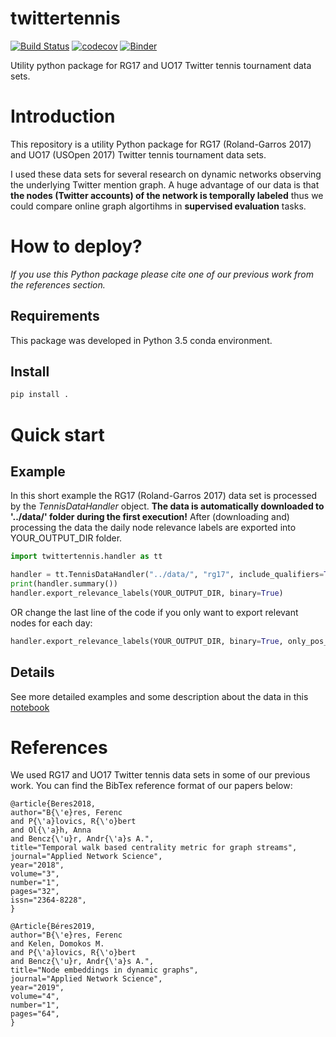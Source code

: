 ﻿twittertennis
==============

[![Build Status](https://travis-ci.org/ferencberes/twittertennis.svg?branch=master)](https://travis-ci.org/ferencberes/twittertennis)
[![codecov](https://codecov.io/gh/ferencberes/twittertennis/branch/master/graph/badge.svg?token=O3SJ5GEHFV)](https://codecov.io/gh/ferencberes/twittertennis)
[![Binder](https://mybinder.org/badge_logo.svg)](https://mybinder.org/v2/gh/ferencberes/twittertennis/v_0.1.0?filepath=examples%2FFirstLook.ipynb)

Utility python package for RG17 and UO17 Twitter tennis tournament data sets.

# Introduction

This repository is a utility Python package for RG17 (Roland-Garros 2017) and UO17 (USOpen 2017) Twitter tennis tournament data sets.

I used these data sets for several research on dynamic networks observing the underlying Twitter mention graph. A huge advantage of our data is that **the nodes (Twitter accounts) of the network is temporally labeled** thus we could compare online graph algortihms in **supervised evaluation** tasks.

# How to deploy?

*If you use this Python package please cite one of our previous work from the references section.*

## Requirements

This package was developed in Python 3.5 conda environment.

## Install

```bash
pip install .
```

# Quick start

## Example

In this short example the RG17 (Roland-Garros 2017) data set is processed by the *TennisDataHandler* object. **The data is automatically downloaded to '../data/' folder during the first execution!** After (downloading and) processing the data the daily node relevance labels are exported into YOUR_OUTPUT_DIR folder. 

```python
import twittertennis.handler as tt

handler = tt.TennisDataHandler("../data/", "rg17", include_qualifiers=True)
print(handler.summary())
handler.export_relevance_labels(YOUR_OUTPUT_DIR, binary=True)
```
OR change the last line of the code if you only want to export relevant nodes for each day:
```python
handler.export_relevance_labels(YOUR_OUTPUT_DIR, binary=True, only_pos_label=True)
```

## Details

See more detailed examples and some description about the data in this [notebook](./examples/FirstLook.ipynb)

# References

We used RG17 and UO17 Twitter tennis data sets in some of our previous work. You can find the BibTex reference format of our papers below:

```
@article{Beres2018,
author="B{\'e}res, Ferenc
and P{\'a}lovics, R{\'o}bert
and Ol{\'a}h, Anna
and Bencz{\'u}r, Andr{\'a}s A.",
title="Temporal walk based centrality metric for graph streams",
journal="Applied Network Science",
year="2018",
volume="3",
number="1",
pages="32",
issn="2364-8228",
}
```
```
@Article{Béres2019,
author="B{\'e}res, Ferenc
and Kelen, Domokos M.
and P{\'a}lovics, R{\'o}bert
and Bencz{\'u}r, Andr{\'a}s A.",
title="Node embeddings in dynamic graphs",
journal="Applied Network Science",
year="2019",
volume="4",
number="1",
pages="64",
}
```
